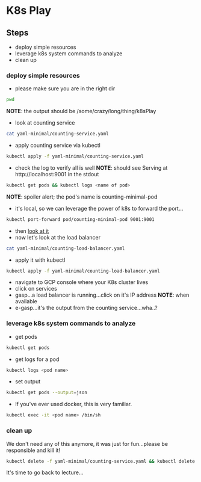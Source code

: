 # K8s Play

## Steps
  - deploy simple resources
  - leverage k8s system commands to analyze
  - clean up

### deploy simple resources
 - please make sure you are in the right dir
 ```bash
 pwd
 ```
 **NOTE**: the output should be /some/crazy/long/thing/k8sPlay
 - look at counting service
 ```bash
 cat yaml-minimal/counting-service.yaml
 ```
 - apply counting service via kubectl
 ```bash
 kubectl apply -f yaml-minimal/counting-service.yaml
 ```
 - check the log to verify all is well **NOTE**: should see Serving at http://localhost:9001 in the stdout
 ```bash
 kubectl get pods && kubectl logs <name of pod>
 ```
 **NOTE**: spoiler alert; the pod's name is counting-minimal-pod
 - it's local, so we can leverage the power of k8s to forward the port...
 ```bash
 kubectl port-forward pod/counting-minimal-pod 9001:9001
 ```
 - then [look at it](http://localhost:9001)
 - now let's look at the load balancer
 ```bash
 cat yaml-minimal/counting-load-balancer.yaml
 ```
 - apply it with kubectl
 ```bash
 kubectl apply -f yaml-minimal/counting-load-balancer.yaml
 ```
 - navigate to GCP console where your K8s cluster lives
  - click on services
  - gasp...a load balancer is running...click on it's IP address **NOTE**: when available
  - e-gasp...it's the output from the counting service...wha..?

### leverage k8s system commands to analyze
  - get pods
  ```bash
  kubectl get pods
  ```
  - get logs for a pod
  ```bash
  kubectl logs <pod name>
  ```
  - set output
  ```bash
  kubectl get pods --output=json
  ```
  - If you've ever used docker, this is very familiar.
  ```bash
  kubectl exec -it <pod name> /bin/sh
  ```

### clean up
We don't need any of this anymore, it was just for fun...please be responsible and kill it!
```bash
kubectl delete -f yaml-minimal/counting-service.yaml && kubectl delete -f yaml-minimal/counting-load-balancer.yaml
```

It's time to go back to lecture...
